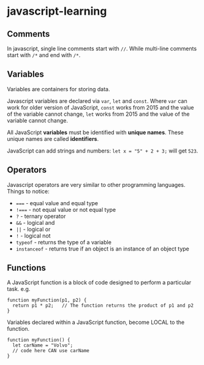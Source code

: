 # javascript-learning

## Comments
In javascript, single line comments start with ```//```. While multi-line comments start with ```/*``` and end with ```/*```.

## Variables
Variables are containers for storing data.

Javascript variables are declared via ```var```, ```let``` and ```const```. Where ```var``` can work for older version of JavaScript, ```const``` works from 2015 and the value of the variable cannot change, ```let``` works from 2015 and the value of the variable cannot change.

All JavaScript **variables** must be identified with **unique names**. These unique names are called **identifiers**.

JavaScript can add strings and numbers: ```let x = "5" + 2 + 3;``` will get ```523```.

## Operators
Javascript operators are very similar to other programming languages.
Things to notice:
- ```===``` - equal value and equal type
- ```!===``` - not equal value or not equal type
- ```?``` - ternary operator
- ```&&``` - logical and
- ```||``` - logical or
- ```!``` - logical not
- ```typeof``` - returns the type of a variable
- ```instanceof``` - returns true if an object is an instance of an object type

## Functions
A JavaScript function is a block of code designed to perform a particular task. e.g.
```
function myFunction(p1, p2) {
  return p1 * p2;   // The function returns the product of p1 and p2
}
```

Variables declared within a JavaScript function, become LOCAL to the function.
```
function myFunction() {
  let carName = "Volvo";
  // code here CAN use carName
}
```
